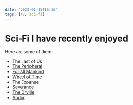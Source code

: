 ```yaml
---
date: "2023-01-15T16:16"
tags: [tv, sci-fi]
---
```


# Sci-Fi I have recently enjoyed
<!-- truncate -->

Here are some of them:

- [The Last of Us](https://en.wikipedia.org/wiki/The_Last_of_Us_%29TV_series%29)
- [The Peripheral](https://en.m.wikipedia.org/wiki/The_Peripheral_%28TV_series%29) 
- [For All Mankind]( https://en.m.wikipedia.org/wiki/For_All_Mankind_%28TV_series%29)
- [Wheel of Time](https://en.m.wikipedia.org/wiki/The_Wheel_of_Time%28TV_series%29)
- [The Expanse](https://en.m.wikipedia.org/wiki/The_Expanse_%28TV_series%29)
- [Severance]( https://en.m.wikipedia.org/wiki/Severance_%28TV_series%29)
- [The Orville]( https://en.m.wikipedia.org/wiki/The_Orville )
- [Andor](https://en.m.wikipedia.org/wiki/Andor_%28TV_series%29)
